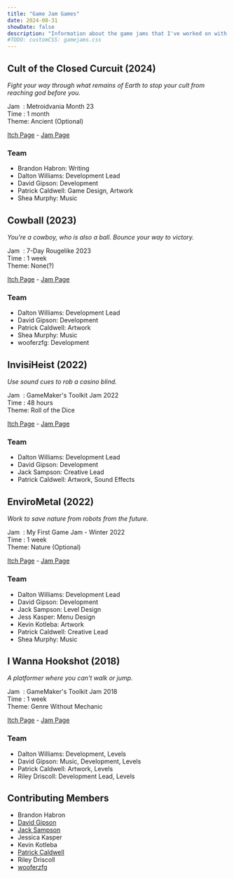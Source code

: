 ```yaml
---
title: "Game Jam Games"
date: 2024-08-31
showDate: false
description: "Information about the game jams that I've worked on with my friends"
#TODO: customCSS: gamejams.css
---
```


## Cult of the Closed Curcuit (2024)

*Fight your way through what remains of Earth to stop your cult from reaching god before you.*

Jam&nbsp; : Metroidvania Month 23  
Time : 1 month  
Theme: Ancient (Optional)  
  
[Itch Page](https://daltonsw.itch.io/cult-of-the-closed-circuit) - [Jam Page](https://itch.io/jam/metroidvania-month-23)

### Team 

- Brandon Habron: Writing
- Dalton Williams: Development Lead
- David Gipson: Development
- Patrick Caldwell: Game Design, Artwork
- Shea Murphy: Music

## Cowball (2023)

*You're a cowboy, who is also a ball. Bounce your way to victory.*

Jam&nbsp; : 7-Day Rougelike 2023  
Time : 1 week  
Theme: None(?)

[Itch Page](https://daltonsw.itch.io/cowball) - [Jam Page](https://itch.io/jam/7drl-challenge-2023)

### Team 

- Dalton Williams: Development Lead  
- David Gipson: Development
- Patrick Caldwell: Artwork
- Shea Murphy: Music
- wooferzfg: Development

## InvisiHeist (2022)

*Use sound cues to rob a casino blind.*

Jam&nbsp; : GameMaker's Toolkit Jam 2022  
Time : 48 hours  
Theme: Roll of the Dice  

[Itch Page](https://daltonsw.itch.io/invisiheist) - [Jam Page](https://itch.io/jam/gmtk-jam-2022)

### Team 

- Dalton Williams: Development Lead
- David Gipson: Development
- Jack Sampson: Creative Lead
- Patrick Caldwell: Artwork, Sound Effects

## EnviroMetal (2022)

*Work to save nature from robots from the future.*

Jam&nbsp; : My First Game Jam - Winter 2022  
Time : 1 week  
Theme: Nature (Optional)  

[Itch Page](https://daltonsw.itch.io/envirometal) - [Jam Page](https://itch.io/jam/my-first-game-jam-winter-2022)

### Team 

- Dalton Williams: Development Lead
- David Gipson: Development
- Jack Sampson: Level Design
- Jess Kasper: Menu Design
- Kevin Kotleba: Artwork
- Patrick Caldwell: Creative Lead
- Shea Murphy: Music

## I Wanna Hookshot (2018)

*A platformer where you can't walk or jump.*

Jam&nbsp; : GameMaker's Toolkit Jam 2018  
Time : 1 week  
Theme: Genre Without Mechanic  

[Itch Page](https://purplerta.itch.io/i-wanna-hookshot) - [Jam Page](https://itch.io/jam/gmtk-2018)

### Team 

- Dalton Williams: Development, Levels
- David Gipson: Music, Development, Levels
- Patrick Caldwell: Artwork, Levels
- Riley Driscoll: Development Lead, Levels

## Contributing Members

- Brandon Habron
- [David Gipson](https://github.com/gipsond)
- [Jack Sampson](https://x.com/throochie)
- Jessica Kasper
- Kevin Kotleba
- [Patrick Caldwell](https://purplerta.com/)
- Riley Driscoll
- [wooferzfg](https://www.wooferzfg.me)
